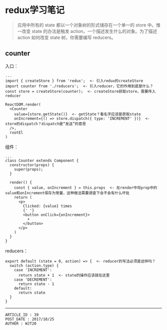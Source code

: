 
# redux学习笔记 #

> 应用中所有的 state 都以一个对象树的形式储存在一个单一的 store 中。惟一改变 state 的办法是触发 action，一个描述发生什么的对象。为了描述 action 如何改变 state 树，你需要编写 reducers。

## counter ##

入口：

```
...
import { createStore } from 'redux';  <- 引入redux的createStore
import counter from './reducers';  <- 引入reducer，它的作用到底是什么？
const store = createStore(counter);  <- createStore获取store，需要传入reducer

ReactDOM.render(
  <Counter
    value={store.getState()}  <- getState？看名字应该是获取state
    onIncrement={() => store.dispatch({ type: 'INCREMENT' })}  <- store的dispatch？dispatch是“发送”的意思
  />,
  rootEl
)
```

组件：

```
...
class Counter extends Component {
  constructor(props) {
    super(props);
  }

  render() {
    const { value, onIncrement } = this.props  <- 在render中将prop中的value和onIncrement保存为常量，这种做法需要调查下会不会有什么坏处
    return (
      <p>
        Clicked: {value} times
        {' '}
        <button onClick={onIncrement}>
          +
        </button>
      </p>
    )
  }
}
```

reducers：

```
export default (state = 0, action) => {  <- reducer的写法必须是这样吗？
  switch (action.type) {
    case 'INCREMENT':
      return state + 1  <- state的操作应该就在这里
    case 'DECREMENT':
      return state - 1
    default:
      return state
  }
}
```

---

```
ARTICLE_ID : 39
POST_DATE : 2017/10/25
AUTHER : WJT20
```
